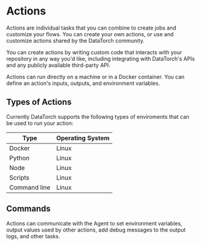 # Actions

Actions are individual tasks that you can combine to create jobs and customize
your flows. You can create your own actions, or use and customize actions shared
by the DataTorch community.

You can create actions by writing custom code that interacts with your
repository in any way you'd like, including integrating with DataTorch's APIs
and any publicly available third-party API.

Actions can run directly on a machine or in a Docker container. You can define
an action's inputs, outputs, and environment variables.

## Types of Actions

Currently DataTorch supports the following types of enviroments that can be used
to run your action:

| Type         | Operating System |
| ------------ | ---------------- |
| Docker       | Linux            |
| Python       | Linux            |
| Node         | Linux            |
| Scripts      | Linux            |
| Command line | Linux            |

## Commands

Actions can communicate with the Agent to set environment variables, output
values used by other actions, add debug messages to the output logs, and other
tasks.
